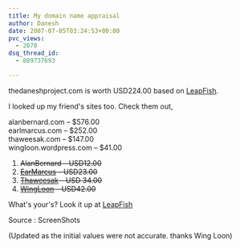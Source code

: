 ```yaml
---
title: My domain name appraisal
author: Danesh
date: 2007-07-05T03:24:53+00:00
pvc_views:
  - 2078
dsq_thread_id:
  - 889737693

---
```

thedaneshproject.com is worth USD224.00 based on [LeapFish][1].

I looked up my friend's sites too. Check them out,

alanbernard.com &#8211; $576.00  
earlmarcus.com &#8211; $252.00  
thaweesak.com &#8211; $147.00  
wingloon.wordpress.com &#8211; $41.00

  1. <strike>AlanBernard &#8211; USD12.00</strike>
  2. <strike>[EarMarcus][2] &#8211; USD23.00</strike>
  3. <strike>[Thaweesak][3] &#8211; USD 34.00</strike>
  4. <strike>[WingLoon][4] &#8211; USD42.00</strike>

What's your's? Look it up at [LeapFish][1]

Source : ScreenShots

(Updated as the initial values were not accurate. thanks Wing Loon)

 [1]: http://leapfish.com
 [2]: http://earlmarcus.com/
 [3]: http://thaweesak.com/
 [4]: http://wingloon.wordpress.com/